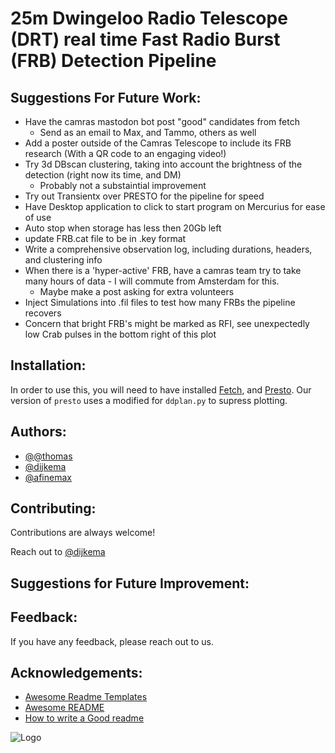 #  25m Dwingeloo Radio Telescope (DRT) real time Fast Radio Burst (FRB) Detection Pipeline




## Suggestions For Future Work:
- Have the camras mastodon bot post "good" candidates from fetch
	- Send as an email to Max, and Tammo, others as well
- Add a poster outside of the Camras Telescope to include its FRB research (With a QR code to an engaging video!)
- Try 3d DBscan clustering, taking into account the brightness of the detection (right now its time, and DM)
    - Probably not a substaintial improvement
- Try out Transientx over PRESTO for the pipeline for speed
- Have Desktop application to click to start program on Mercurius for ease of use
- Auto stop when storage has less then 20Gb left
- update FRB.cat file to be in .key format
- Write a comprehensive observation log, including durations, headers, and clustering info
- When there is a 'hyper-active' FRB, have a camras team try to take many hours of data - I will commute from Amsterdam for this.
    - Maybe make a post asking for extra volunteers
- Inject Simulations into .fil files to test how many FRBs the pipeline recovers
- Concern that bright FRB's might be marked as RFI, see unexpectedly low Crab pulses in the bottom right of this plot


## Installation:

In order to use this, you will need to have installed [Fetch](https://github.com/devanshkv/fetch), and [Presto](https://github.com/scottransom/presto). Our version of `presto` uses a modified for `ddplan.py` to supress plotting.  
    
## Authors:

- [@@thomas](https://gitlab.camras.nl/thomas)
- [@dijkema](https://gitlab.camras.nl/dijkema)
- [@afinemax](https://www.github.com/afinemax)


## Contributing:

Contributions are always welcome!

Reach out to [@dijkema](https://gitlab.camras.nl/dijkema) 

## Suggestions for Future Improvement:

## Feedback:

If you have any feedback, please reach out to us.


## Acknowledgements:

 - [Awesome Readme Templates](https://awesomeopensource.com/project/elangosundar/awesome-README-templates)
 - [Awesome README](https://github.com/matiassingers/awesome-readme)
 - [How to write a Good readme](https://bulldogjob.com/news/449-how-to-write-a-good-readme-for-your-github-project)


![Logo](https://www.camras.nl/wp-content/themes/camras-enfold-child/images/camras-footer-logo.png)

